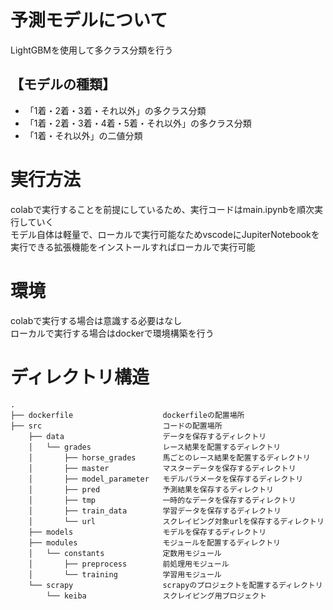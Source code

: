 # 予測モデルについて
LightGBMを使用して多クラス分類を行う  
## 【モデルの種類】
- 「1着・2着・3着・それ以外」の多クラス分類
- 「1着・2着・3着・4着・5着・それ以外」の多クラス分類
- 「1着・それ以外」の二値分類

# 実行方法
colabで実行することを前提にしているため、実行コードはmain.ipynbを順次実行していく  
モデル自体は軽量で、ローカルで実行可能なためvscodeにJupiterNotebookを実行できる拡張機能をインストールすればローカルで実行可能  

# 環境
colabで実行する場合は意識する必要はなし  
ローカルで実行する場合はdockerで環境構築を行う

# ディレクトリ構造
```
.
├── dockerfile                    dockerfileの配置場所
├── src                           コードの配置場所
    ├── data                      データを保存するディレクトリ
    │   └── grades                レース結果を配置するディレクトリ
    │       ├── horse_grades      馬ごとのレース結果を配置するディレクトリ
    │       ├── master            マスターデータを保存するディレクトリ
    │       ├── model_parameter   モデルパラメータを保存するディレクトリ
    │       ├── pred              予測結果を保存するディレクトリ
    │       ├── tmp               一時的なデータを保存するディレクトリ
    │       ├── train_data        学習データを保存するディレクトリ
    │       └── url               スクレイピング対象urlを保存するディレクトリ
    ├── models                    モデルを保存するディレクトリ
    ├── modules                   モジュールを配置するディレクトリ
    │   └── constants             定数用モジュール
    │       ├── preprocess        前処理用モジュール
    │       └── training          学習用モジュール
    └── scrapy                    scrapyのプロジェクトを配置するディレクトリ
        └── keiba                 スクレイピング用プロジェクト
```
